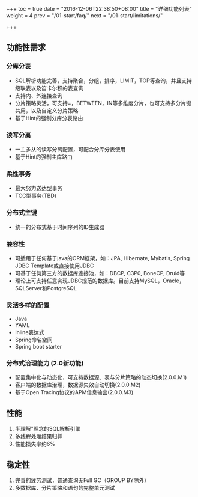 +++
toc = true
date = "2016-12-06T22:38:50+08:00"
title = "详细功能列表"
weight = 4
prev = "/01-start/faq/"
next = "/01-start/limitations/"

+++

## 功能性需求

### 分库分表
* SQL解析功能完善，支持聚合，分组，排序，LIMIT，TOP等查询，并且支持级联表以及笛卡尔积的表查询
* 支持内、外连接查询
* 分片策略灵活，可支持=，BETWEEN，IN等多维度分片，也可支持多分片键共用，以及自定义分片策略
* 基于Hint的强制分库分表路由

### 读写分离
* 一主多从的读写分离配置，可配合分库分表使用
* 基于Hint的强制主库路由

### 柔性事务
* 最大努力送达型事务
* TCC型事务(TBD)

### 分布式主键
* 统一的分布式基于时间序列的ID生成器

### 兼容性
* 可适用于任何基于java的ORM框架，如：JPA, Hibernate, Mybatis, Spring JDBC Template或直接使用JDBC
* 可基于任何第三方的数据库连接池，如：DBCP, C3P0, BoneCP, Druid等
* 理论上可支持任意实现JDBC规范的数据库。目前支持MySQL，Oracle，SQLServer和PostgreSQL

### 灵活多样的配置
* Java
* YAML
* Inline表达式
* Spring命名空间
* Spring boot starter

### 分布式治理能力 (2.0新功能)
* 配置集中化与动态化，可支持数据源、表与分片策略的动态切换(2.0.0.M1)
* 客户端的数据库治理，数据源失效自动切换(2.0.0.M2)
* 基于Open Tracing协议的APM信息输出(2.0.0.M3)

## 性能
1. 半理解"理念的SQL解析引擎
2. 多线程处理结果归并
3. 性能损失率约6%

## 稳定性
1. 完善的疲劳测试，普通查询无Full GC（GROUP BY除外）
2. 多数据库、分片策略和语句的完整单元测试
